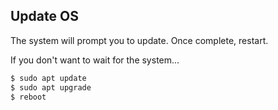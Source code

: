 ## Update OS

The system will prompt you to update. Once complete, restart.

If you don't want to wait for the system...

```bash
$ sudo apt update
$ sudo apt upgrade
$ reboot
```
